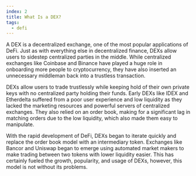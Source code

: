 ```yaml
---
index: 2
title: What Is a DEX?
tags: 
  - defi
---
```


A DEX is a decentralized exchange, one of the most popular applications of DeFi. Just as with everything else in decentralized finance, DEXs allow users to sidestep centralized parties in the middle. While centralized exchanges like Coinbase and Binance have played a huge role in onboarding more people to cryptocurrency, they have also inserted an unnecessary middleman back into a trustless transaction.

DEXs allow users to trade trustlessly while keeping hold of their own private keys with no centralized party holding their funds. Early DEXs like IDEX and Etherdelta suffered from a poor user experience and low liquidity as they lacked the marketing resources and powerful servers of centralized exchanges. They also relied on an order book, making for a significant lag in matching orders due to the low liquidity, which also made them easy to manipulate.

With the rapid development of DeFi, DEXs began to iterate quickly and replace the order book model with an intermediary token. Exchanges like Bancor and Uniswap began to emerge using automated market makers to make trading between two tokens with lower liquidity easier. This has certainly fueled the growth, popularity, and usage of DEXs, however, this model is not without its problems.
